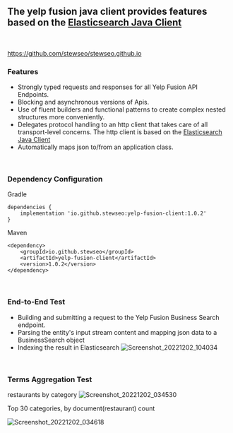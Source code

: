 ## The yelp fusion java client provides features based on the [Elasticsearch Java Client](https://www.elastic.co/guide/en/elasticsearch/client/java-api-client/current/introduction.html)
<br>

https://github.com/stewseo/stewseo.github.io

### Features
- Strongly typed requests and responses for all Yelp Fusion API Endpoints.
- Blocking and asynchronous versions of Apis.
- Use of fluent builders and functional patterns to create complex nested structures more conveniently.
- Delegates protocol handling to an http client that takes care of all transport-level concerns. The http client is based on the [Elasticsearch Java Client](https://www.elastic.co/guide/en/elasticsearch/client/java-api-client/current/introduction.html)
- Automatically maps json to/from an application class.

<br>

### Dependency Configuration
Gradle
```
dependencies {
    implementation 'io.github.stewseo:yelp-fusion-client:1.0.2'
}
```
Maven
```
<dependency>
    <groupId>io.github.stewseo</groupId>
    <artifactId>yelp-fusion-client</artifactId>
    <version>1.0.2</version>
</dependency>
```
<br>

### End-to-End Test
- Building and submitting a request to the Yelp Fusion Business Search endpoint.
- Parsing the entity's input stream content and mapping json data to a BusinessSearch object
- Indexing the result in Elasticsearch
![Screenshot_20221202_104034](https://user-images.githubusercontent.com/54422342/205407978-447d26e5-940c-4fc6-bbe1-a1f97ad59ef4.png)

<br>

### Terms Aggregation Test

restaurants by category
![Screenshot_20221202_034530](https://user-images.githubusercontent.com/54422342/205410045-91f6fd26-ee69-4fd1-a565-24dc2a791dfd.png)

Top 30 categories, by document(restaurant) count

![Screenshot_20221202_034618](https://user-images.githubusercontent.com/54422342/205410099-4c9a588a-6889-4442-a73a-639c6c69b50c.png)




